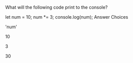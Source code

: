 What will the following code print to the console?

let num = 10;
num *= 3;
console.log(num); 
Answer Choices

'num'

10

3

30
